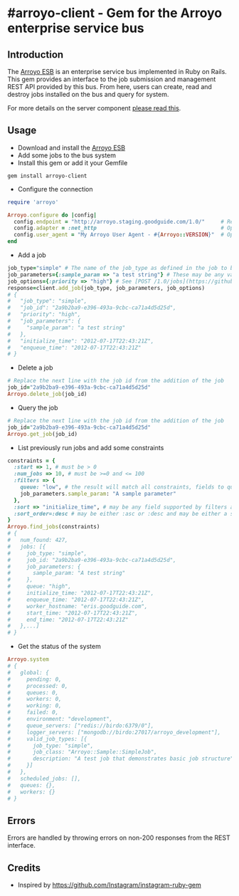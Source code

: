 #arroyo-client - Gem for the Arroyo enterprise service bus
======

## Introduction
The [Arroyo ESB](http://github.com/GoodGuide/arroyo) is an enterprise service bus implemented in Ruby on Rails. This gem provides an interface to the job submission and management REST API provided by this bus. From here, users can create, read and destroy jobs installed on the bus and query for system.

For more details on the server component [please read this](http://github.com/GoodGuide/arroyo).

## Usage
* Download and install the [Arroyo ESB](http://github.com/GoodGuide/arroyo)
* Add some jobs to the bus system
* Install this gem or add it your Gemfile
```
gem install arroyo-client
```

* Configure the connection
```ruby
require 'arroyo'

Arroyo.configure do |config|
  config.endpoint = "http://arroyo.staging.goodguide.com/1.0/"     # Required
  config.adapter = :net_http                                       # Optional
  config.user_agent = "My Arroyo User Agent - #{Arroyo::VERSION}"  # Optional
end
```

* Add a job
```ruby
job_type="simple" # The name of the job_type as defined in the job to be executed on the ESB
job_parameters={:sample_param => "a test string"} # These may be any values that can be encoded into JSON via to_json
job_options={:priority => "high"} # See [POST /1.0/jobs](https://github.com/GoodGuide/arroyo#use-rest-interface-to-create-new-jobs-and-query-existing-or-completed-jobs) 
response=client.add_job(job_type, job_parameters, job_options)
# {
#   "job_type": "simple",
#   "job_id": "2a9b2ba9-e396-493a-9cbc-ca71a4d5d25d",
#   "priority": "high",
#   "job_parameters": {
#     "sample_param": "a test string"
#   },
#   "initialize_time": "2012-07-17T22:43:21Z",
#   "enqueue_time": "2012-07-17T22:43:21Z"
# }
```

* Delete a job
```ruby
# Replace the next line with the job id from the addition of the job
job_id="2a9b2ba9-e396-493a-9cbc-ca71a4d5d25d"
Arroyo.delete_job(job_id)
```

* Query the job
```ruby
# Replace the next line with the job id from the addition of the job
job_id="2a9b2ba9-e396-493a-9cbc-ca71a4d5d25d"
Arroyo.get_job(job_id)
```

* List previously run jobs and add some constraints
```ruby
constraints = {
  :start => 1, # must be > 0
  :num_jobs => 10, # must be >=0 and <= 100
  :filters => {
    queue: "low", # the result will match all constraints, fields to query are [here](https://github.com/GoodGuide/arroyo#internal-message-format) 
    job_parameters.sample_param: "A sample parameter"
  },  
  :sort => "initialize_time", # may be any field supported by filters and may be either a string or symbol
  :sort_order=:desc # may be either :asc or :desc and may be either a string or symbol
}
Arroyo.find_jobs(constraints)
# {
#   num_found: 427,
#   jobs: [{
#     job_type: "simple",
#     job_id: "2a9b2ba9-e396-493a-9cbc-ca71a4d5d25d",
#     job_parameters: {
#       sample_param: "A test string"
#     },
#     queue: "high",
#     initialize_time: "2012-07-17T22:43:21Z",
#     enqueue_time: "2012-07-17T22:43:21Z",
#     worker_hostname: "eris.goodguide.com",
#     start_time: "2012-07-17T22:43:21Z",
#     end_time: "2012-07-17T22:43:21Z"
#   },...]
# }
```

* Get the status of the system
```ruby
Arroyo.system
# {
#   global: {
#     pending: 0,
#     processed: 0,
#     queues: 0,
#     workers: 0,
#     working: 0,
#     failed: 0,
#     environment: "development",
#     queue_servers: ["redis://birdo:6379/0"],
#     logger_servers: ["mongodb://birdo:27017/arroyo_development"],
#     valid_job_types: [{
#       job_type: "simple",
#       job_class: "Arroyo::Sample::SimpleJob",
#       description: "A test job that demonstrates basic job structure"
#     }]
#   },
#   scheduled_jobs: [],
#   queues: {},
#   workers: {}
# }
```

## Errors
Errors are handled by throwing errors on non-200 responses from the REST interface.

## Credits
* Inspired by https://github.com/Instagram/instagram-ruby-gem